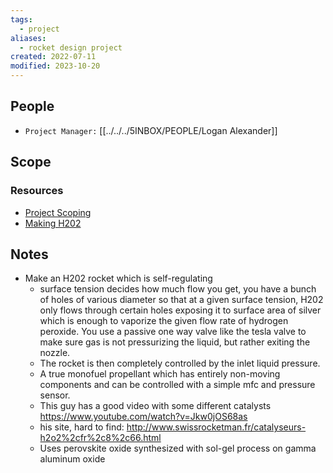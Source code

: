 ```yaml
---
tags:
  - project
aliases:
  - rocket design project
created: 2022-07-11
modified: 2023-10-20
---
```


## People

- `Project Manager:` [[../../../5INBOX/PEOPLE/Logan Alexander]]
## Scope
### Resources
- [Project Scoping](../../../3RESOURCES/PROJECT%20MANAGEMENT/Project%20Scoping.md)
- [Making H202](../../3RESOURCES/RESEARCH%20PAPERS/Direct%20Electrosynthesis%20of%20pure%20aqueous%20H202%20solutions%20up%20to%2020%20percent%20by%20weight%20using%20a%20solid%20electrolyte.md)

## Notes
- Make an H202 rocket which is self-regulating 
	- surface tension decides how much flow you get, you have a bunch of holes of various diameter so that at a given surface tension, H202 only flows through certain holes exposing it to surface area of silver which is enough to vaporize the given flow rate of hydrogen peroxide. You use a passive one way valve like the tesla valve to make sure gas is not pressurizing the liquid, but rather exiting the nozzle. 
	- The rocket is then completely controlled by the inlet liquid pressure. 
	- A true monofuel propellant which has entirely non-moving components and can be controlled with a simple mfc and pressure sensor. 
	- This guy has a good video with some different catalysts https://www.youtube.com/watch?v=Jkw0jOS68as
	- his site, hard to find: http://www.swissrocketman.fr/catalyseurs-h2o2%2cfr%2c8%2c66.html
	- Uses perovskite oxide synthesized with sol-gel process on gamma aluminum oxide
